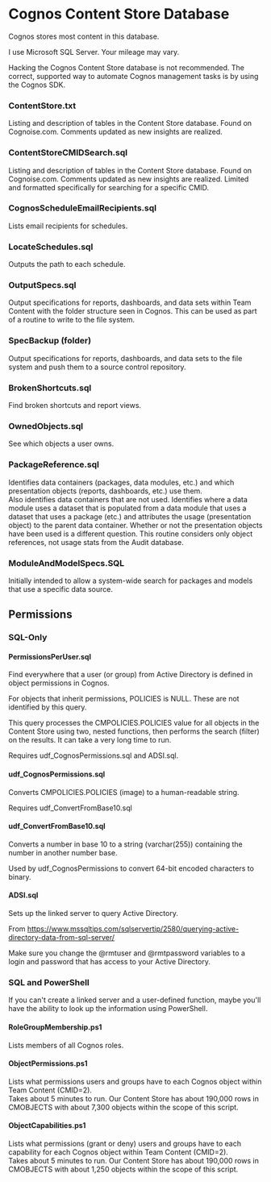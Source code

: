 # Cognos Content Store Database
Cognos stores most content in this database.

I use Microsoft SQL Server.  Your mileage may vary.

Hacking the Cognos Content Store database is not recommended.  The correct, supported way to automate Cognos management tasks is by using the Cognos SDK.

### ContentStore.txt

Listing and description of tables in the Content Store database.  Found on Cognoise.com.  Comments updated as new insights are realized.
  
### ContentStoreCMIDSearch.sql

Listing and description of tables in the Content Store database.  Found on Cognoise.com.  Comments updated as new insights are realized.
Limited and formatted specifically for searching for a specific CMID.
  
### CognosScheduleEmailRecipients.sql

Lists email recipients for schedules.
  
### LocateSchedules.sql

Outputs the path to each schedule.
  
### OutputSpecs.sql

Output specifications for reports, dashboards, and data sets within Team Content with the folder structure seen in Cognos.  This can be used as part of a routine to write to the file system.
  
### SpecBackup (folder)

Output specifications for reports, dashboards, and data sets to the file system and push them to a source control repository.

### BrokenShortcuts.sql

Find broken shortcuts and report views.

### OwnedObjects.sql

See which objects a user owns.

### PackageReference.sql

Identifies data containers (packages, data modules, etc.) and which presentation objects (reports, dashboards, etc.) use them.  
Also identifies data containers that are not used.
Identifies where a data module uses a dataset that is populated from a data module that uses a dataset that uses a package (etc.) 
and attributes the usage (presentation object) to the parent data container.
Whether or not the presentation objects have been used is a different question.  This routine considers only object references, not usage stats from the Audit database.

### ModuleAndModelSpecs.SQL

Initially intended to allow a system-wide search for packages and models that use a specific data source.

## Permissions

### SQL-Only

#### PermissionsPerUser.sql

Find everywhere that a user (or group) from Active Directory is defined in object permissions in Cognos.

For objects that inherit permissions, POLICIES is NULL.  These are not identified by this query.

This query processes the CMPOLICIES.POLICIES value for all objects in the Content Store using two, nested functions, then performs the search (filter) on the results.  It can take a very long time to run.

Requires udf_CognosPermissions.sql and ADSI.sql.

#### udf_CognosPermissions.sql

Converts CMPOLICIES.POLICIES (image) to a human-readable string.

Requires udf_ConvertFromBase10.sql

#### udf_ConvertFromBase10.sql

Converts a number in base 10 to a string (varchar(255)) containing the number in another number base.

Used by udf_CognosPermissions to convert 64-bit encoded characters to binary.

#### ADSI.sql

Sets up the linked server to query Active Directory.

From https://www.mssqltips.com/sqlservertip/2580/querying-active-directory-data-from-sql-server/

Make sure you change the @rmtuser and @rmtpassword variables to a login and password that has access to your Active Directory.

### SQL and PowerShell

If you can't create a linked server and a user-defined function, 
maybe you'll have the ability to look up the information using PowerShell.

#### RoleGroupMembership.ps1

Lists members of all Cognos roles.

#### ObjectPermissions.ps1

Lists what permissions users and groups have to each Cognos object within Team Content (CMID=2).  
Takes about 5 minutes to run.  Our Content Store has about 190,000 rows in CMOBJECTS with about 7,300 objects within the scope of this script.

#### ObjectCapabilities.ps1

Lists what permissions (grant or deny) users and groups have to each capability for each Cognos object within Team Content (CMID=2).  
Takes about 5 minutes to run.  Our Content Store has about 190,000 rows in CMOBJECTS with about 1,250 objects within the scope of this script.
